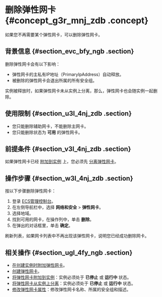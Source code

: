 # 删除弹性网卡 {#concept_g3r_mnj_zdb .concept}

如果您不再需要某个弹性网卡，可以删除弹性网卡。

## 背景信息 {#section_evc_bfy_ngb .section}

删除弹性网卡会有以下影响：

-   弹性网卡的主私有IP地址（PrimaryIpAddress）自动释放。
-   被删除的弹性网卡会退出所属的所有安全组。

实例被释放时，如果弹性网卡未从实例上分离，那么，弹性网卡也会随实例一起删除。

## 使用限制 {#section_u3l_4nj_zdb .section}

-   您只能删除辅助网卡，不能删除主网卡。
-   您只能删除状态为 **可用** 的弹性网卡。

## 前提条件 {#section_v3l_4nj_zdb .section}

如果弹性网卡已经 [附加到实例](intl.zh-CN/用户指南/弹性网卡/将弹性网卡附加到实例.md) 上，您必须先 [分离弹性网卡](intl.zh-CN/用户指南/弹性网卡/将弹性网卡从实例上分离.md)。

## 操作步骤 {#section_w3l_4nj_zdb .section}

按以下步骤删除弹性网卡：

1.  登录 [ECS管理控制台](https://ecs.console.aliyun.com/?spm=a2c4g.11186623.2.9.FNEORG#/home)。
2.  在左侧导航栏中，选择 **网络和安全** \> **弹性网卡**。
3.  选择地域。
4.  找到可用的网卡，在操作列中，单击 **删除**。
5.  在弹出的对话框里，单击 **确定**。

刷新列表，如果网卡列表中不再出现该弹性网卡，说明您已经成功删除网卡。

## 相关操作 {#section_ugl_4fy_ngb .section}

-   [在创建实例时附加弹性网卡](intl.zh-CN/用户指南/弹性网卡/在创建实例时附加弹性网卡.md#)。
-   [创建弹性网卡](intl.zh-CN/用户指南/弹性网卡/创建弹性网卡.md#)。
-   [将弹性网卡附加到实例](intl.zh-CN/用户指南/弹性网卡/将弹性网卡附加到实例.md#)：实例必须处于 **已停止** 或 **运行中** 状态。
-   [将弹性网卡从实例上分离](intl.zh-CN/用户指南/弹性网卡/将弹性网卡从实例上分离.md#)：实例必须处于 **已停止** 或 **运行中** 状态。
-   [修改弹性网卡属性](intl.zh-CN/用户指南/弹性网卡/修改弹性网卡属性.md#)：修改弹性网卡名称、所属的安全组和描述。

